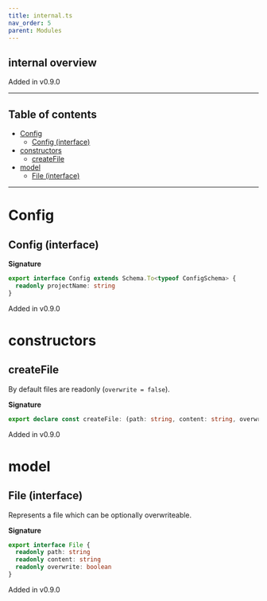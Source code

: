 ```yaml
---
title: internal.ts
nav_order: 5
parent: Modules
---
```


## internal overview

Added in v0.9.0

---

<h2 class="text-delta">Table of contents</h2>

- [Config](#config)
  - [Config (interface)](#config-interface)
- [constructors](#constructors)
  - [createFile](#createfile)
- [model](#model)
  - [File (interface)](#file-interface)

---

# Config

## Config (interface)

**Signature**

```ts
export interface Config extends Schema.To<typeof ConfigSchema> {
  readonly projectName: string
}
```

Added in v0.9.0

# constructors

## createFile

By default files are readonly (`overwrite = false`).

**Signature**

```ts
export declare const createFile: (path: string, content: string, overwrite?: boolean) => File
```

Added in v0.9.0

# model

## File (interface)

Represents a file which can be optionally overwriteable.

**Signature**

```ts
export interface File {
  readonly path: string
  readonly content: string
  readonly overwrite: boolean
}
```

Added in v0.9.0
